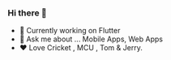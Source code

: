 ### Hi there 👋


- 🔭 Currently working on Flutter
- 💬 Ask me about ... Mobile Apps, Web Apps
- :heart: Love Cricket , MCU , Tom & Jerry.



